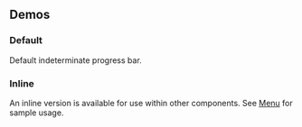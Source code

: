 <script setup>
import { CdxProgressBar } from '@wikimedia/codex';

</script>

## Demos

### Default

Default indeterminate progress bar.

<cdx-demo-wrapper>
<template v-slot:demo>
<cdx-progress-bar />
</template>

<template v-slot:code>

```vue-html
<cdx-progress-bar />
```

</template>
</cdx-demo-wrapper>

### Inline

An inline version is available for use within other components. See [Menu](./menu#pending-state) for
sample usage.

<cdx-demo-wrapper>
<template v-slot:demo>
<cdx-progress-bar :inline="true" />
</template>

<template v-slot:code>

```vue-html
<cdx-progress-bar :inline="true" />
```

</template>
</cdx-demo-wrapper>
